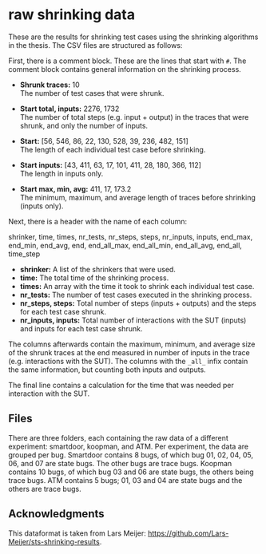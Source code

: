# raw shrinking data

These are the results for shrinking test cases using the shrinking algorithms in the thesis. The CSV files are structured as follows:

First, there is a comment block. These are the lines that start with `#`. The comment block contains general information on the shrinking process.

- **Shrunk traces:** 10  
  The number of test cases that were shrunk.

- **Start total, inputs:** 2276, 1732  
  The number of total steps (e.g. input + output) in the traces that were shrunk, and only the number of inputs.

- **Start:** [56, 546, 86, 22, 130, 528, 39, 236, 482, 151]  
  The length of each individual test case before shrinking.

- **Start inputs:** [43, 411, 63, 17, 101, 411, 28, 180, 366, 112]  
  The length in inputs only.

- **Start max, min, avg:** 411, 17, 173.2  
  The minimum, maximum, and average length of traces before shrinking (inputs only).

Next, there is a header with the name of each column:

shrinker, time, times, nr_tests, nr_steps, steps, nr_inputs, inputs, end_max, end_min, end_avg, end, end_all_max, end_all_min, end_all_avg, end_all, time_step


- **shrinker:** A list of the shrinkers that were used.
- **time:** The total time of the shrinking process.
- **times:** An array with the time it took to shrink each individual test case.
- **nr_tests:** The number of test cases executed in the shrinking process.
- **nr_steps, steps:** Total number of steps (inputs + outputs) and the steps for each test case shrunk.
- **nr_inputs, inputs:** Total number of interactions with the SUT (inputs) and inputs for each test case shrunk.

The columns afterwards contain the maximum, minimum, and average size of the shrunk traces at the end measured in number of inputs in the trace (e.g. interactions with the SUT). The columns with the `_all_` infix contain the same information, but counting both inputs and outputs.

The final line contains a calculation for the time that was needed per interaction with the SUT.

## Files
There are three folders, each containing the raw data of a different experiment: smartdoor, koopman, and ATM. Per experiment, the data are grouped per bug. Smartdoor contains 8 bugs, of which bug 01, 02, 04, 05, 06, and 07 are state bugs. The other bugs are trace bugs. Koopman contains 10 bugs, of which bug 03 and 06 are state bugs, the others being trace bugs. ATM contains 5 bugs; 01, 03 and 04 are state bugs and the others are trace bugs.

## Acknowledgments
This dataformat is taken from Lars Meijer: https://github.com/Lars-Meijer/sts-shrinking-results.
